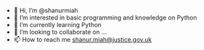 - 👋 Hi, I’m @shanurmiah
- 👀 I’m interested in basic programming and knowledge on Python
- 🌱 I’m currently learning Python
- 💞️ I’m looking to collaborate on ...
- 📫 How to reach me shanur.miah@justice.gov.uk

<!---
shanurmiah/shanurmiah is a ✨ special ✨ repository because its `README.md` (this file) appears on your GitHub profile.
You can click the Preview link to take a look at your changes.
--->
